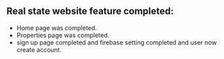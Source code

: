 ## Real state website feature completed:

- Home page was completed.
- Properties page was completed.
- sign up page completed and firebase setting completed and user now create account.
